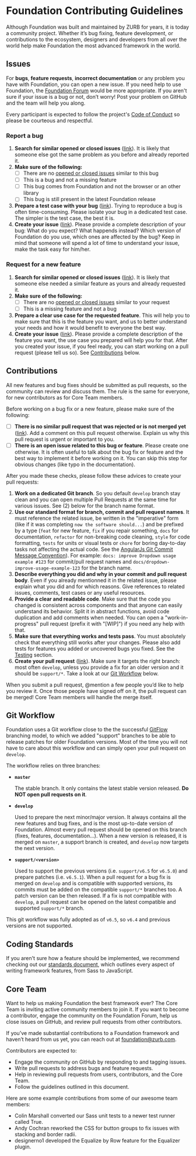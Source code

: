# Foundation Contributing Guidelines

Although Foundation was built and maintained by ZURB for years, it is today a community project. Whether it’s bug fixing, feature development, or contributions to the ecosystem, designers and developers from all over the world help make Foundation the most advanced framework in the world.

## Issues

For **bugs**, **feature requests**, **incorrect documentation** or any problem you have with Foundation, you can open a new issue. If you need help to use Foundation, the [Foundation Forum](https://foundation.zurb.com/forum) would be more appropriate. If you aren't sure if your issue is a bug or not, don’t worry! Post your problem on GitHub and the team will help you along.

Every participant is expected to follow the project's [Code of Conduct](code-of-conduct.md) so please be courteous and respectful.

### Report a bug

1. **Search for similar opened or closed issues** ([link](https://github.com/zurb/foundation-sites/issues?utf8=%E2%9C%93&q=is%3Aissue)).
   It is likely that someone else got the same problem as you before and already reported it.
2. **Make sure of the following:**
   * [ ] There are no [opened or closed issues](https://github.com/zurb/foundation-sites/issues?utf8=%E2%9C%93&q=is%3Aissue) similar to this bug
   * [ ] This is a bug and not a missing feature
   * [ ] This bug comes from Foundation and not the browser or an other library
   * [ ] This bug is still present in the latest Foundation release
3. **Prepare a test case with your bug** ([link](https://codepen.io/ncoden/pen/YLzjeq)).
   Trying to reproduce a bug is often time-consuming. Please isolate your bug in a dedicated test case. The simpler is the test case, the best it is.
4. **Create your issue** ([link](https://github.com/zurb/foundation-sites/issues/new)).
   Please provide a complete description of your bug: What do you expect? What happends instead? Which version of Foundation do you use, which ones are affected by the bug? Keep in mind that someone will spend a lot of time to understand your issue, make the task easy for him/her.

### Request for a new feature
1. **Search for similar opened or closed issues** ([link](https://github.com/zurb/foundation-sites/issues?utf8=%E2%9C%93&q=is%3Aissue)).
   It is likely that someone else needed a similar feature as yours and already requested it.
2. **Make sure of the following:**
   * [ ] There are no [opened or closed issues](https://github.com/zurb/foundation-sites/issues?utf8=%E2%9C%93&q=is%3Aissue) similar to your request
   * [ ] This is a missing feature and not a bug
3. **Prepare a clear use case for the requested feature**.
   This will help you to make sure that this is the feature you want, and us to better understand your needs and how it would benefit to everyone the best way.
4. **Create your issue** ([link](https://github.com/zurb/foundation-sites/issues/new)).
   Please provide a complete description of the feature you want, the use case you prepared will help you for that. After you created your issue, if you feel ready, you can start working on a pull request (please tell us so). See [Contributions](#contributions) below.

## Contributions

All new features and bug fixes should be submitted as pull requests, so the community can review and discuss them. The rule is the same for everyone, for new contributors as for Core Team members.

Before working on a bug fix or a new feature, please make sure of the following:
* [ ] **There is no similar pull request that was rejected or is not merged yet** ([link](https://github.com/zurb/foundation-sites/issues?utf8=%E2%9C%93&q=is%3Apr)).
  Add a comment on this pull request otherwise. Explain us why this pull request is urgent or important to you.
* [ ] **There is an open issue related to this bug or feature**.
  Please create one otherwise. It is often useful to talk about the bug fix or feature and the best way to implement it before working on it. You can skip this step for obvious changes (like typo in the documentation).

After you made these checks, please follow these advices to create your pull requests:
1. **Work on a dedicated Git branch**.
   So you default `develop` branch stay clean and you can open multiple Pull Requests at the same time for various issues. See (2) below for the branch name format.
2. **Use our standard format for branch, commit and pull request names**.
   It must reference the related issue, be written in the "imperative" form (like if it was completing `now the software should...`) and be prefixed by a type (`feat` for new feature, `fix` if you repair something, `docs` for documentation, `refactor` for non-breaking code cleaning, `style` for code formatting, `tests` for units or visual tests or `chore` for boring day-to-day tasks not affecting the actual code. See the [AngularJs Git Commit Message Convention](https://gist.github.com/stephenparish/9941e89d80e2bc58a153)). For example: `docs: improve Dropdown usage example #123` for commit/pull request names and `docs/dropdown-improve-usage-example-123` for the branch name.
3. **Describe everything you did and why in your commit and pull request body**.
   Even if you already mentionned it in the related issue, please explain what you did and for which reasons. Give references to related issues, comments, test cases or any useful resources.
4. **Provide a clear and readable code**.
   Make sure that the code you changed is consistent across components and that anyone can easily understand its behavior. Split it in abstract functions, avoid code duplication and add comments when needed. You can open a "work-in-progress" pull request (prefix it with "[WIP]") if you need any help with that.
5. **Make sure that everything works and tests pass**.
   You must absolutely check that everything still works after your changes. Please also add tests for features you added or uncovered bugs you fixed. See the [Testing](https://github.com/zurb/foundation-sites#testing) section.
6. **Create your pull request** ([link](https://github.com/zurb/foundation-sites/compare)).
   Make sure it targets the right branch: most often `develop`, unless you provide a fix for an older version and it should be `support/*`. Take a look at our [Git Workflow](#git-workflow) below.

When you submit a pull request, @mention a few people you’d like to help you review it. Once those people have signed off on it, the pull request can be merged! Core Team members will handle the merge itself.

## Git Workflow

Foundation uses a Git workflow close to the the successful [GitFlow](http://nvie.com/posts/a-successful-git-branching-model/) branching model, to which we added "support" branches to be able to release patches for older Foundation versions. Most of the time you will not have to care about this workflow and can simply open your pull request on `develop`.

The workflow relies on three branches:

- **`master`**

  The stable branch. It only contains the latest stable version released. **Do NOT open pull requests on it**.

- **`develop`**

  Used to prepare the next minor/major version. It always contains all the new features and bug fixes, and is the most up-to-date version of Foundation. Almost every pull request should be opened on this branch (fixes, features, documentation...). When a new version is released, it is merged on `master`, a support branch is created, and `develop` now targets the next version.

- **`support/<version>`**

  Used to support the previous versions (i.e. `support/v6.5` for `v6.5.0`) and prepare patches (i.e. `v6.5.1`). When a pull request for a bug fix is merged on `develop` and is compatible with supported versions, its commits must be added on the compatible `support/*` branches too. A patch version can be then released. If a fix is not compatible with `develop`, a pull request can be opened on the latest compatible and supported `support/*` branch.

This git workflow was fully adopted as of `v6.5`, so `v6.4` and previous versions are not supported.

## Coding Standards

If you aren't sure how a feature should be implemented, we recommend checking out our [standards document](https://github.com/zurb/foundation-standards), which outlines every aspect of writing framework features, from Sass to JavaScript.

## Core Team

Want to help us making Foundation the best framework ever? The Core Team is inviting active community members to join it. If you want to become a contributor, engage the community on the Foundation Forum, help us close issues on GitHub, and review pull requests from other contributors.

If you’ve made substantial contributions to a Foundation framework and haven’t heard from us yet, you can reach out at foundation@zurb.com.

Contributors are expected to:

- Engage the community on GitHub by responding to and tagging issues.
- Write pull requests to address bugs and feature requests.
- Help in reviewing pull requests from users, contributors, and the Core Team.
- Follow the guidelines outlined in this document.

Here are some example contributions from some of our awesome team members:

- Colin Marshall converted our Sass unit tests to a newer test runner called True.
- Andy Cochran reworked the CSS for button groups to fix issues with stacking and border radii.
- designerno1 developed the Equalize by Row feature for the Equalizer plugin.
